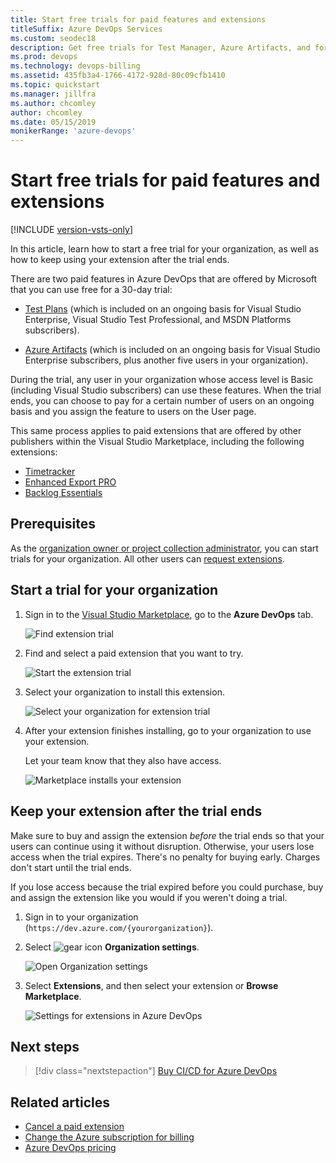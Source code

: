 ```yaml
---
title: Start free trials for paid features and extensions
titleSuffix: Azure DevOps Services
ms.custom: seodec18
description: Get free trials for Test Manager, Azure Artifacts, and for Azure DevOps extensions offered by other publishers
ms.prod: devops
ms.technology: devops-billing
ms.assetid: 435fb3a4-1766-4172-928d-80c09cfb1410
ms.topic: quickstart
ms.manager: jillfra
ms.author: chcomley
author: chcomley
ms.date: 05/15/2019
monikerRange: 'azure-devops'
---
```


# Start free trials for paid features and extensions

[!INCLUDE [version-vsts-only](../../_shared/version-vsts-only.md)]

In this article, learn how to start a free trial for your organization, as well as how to keep using your extension after the trial ends.

There are two paid features in Azure DevOps that are offered by Microsoft that you can use free for a 30-day trial:

- [Test Plans](https://marketplace.visualstudio.com/items/ms.vss-testmanager-web) (which is included on an ongoing basis for Visual Studio Enterprise, Visual Studio Test Professional, and MSDN Platforms subscribers).

- [Azure Artifacts](https://marketplace.visualstudio.com/items?itemName=ms.feed) (which is included on an ongoing basis for Visual Studio Enterprise subscribers, plus another five users in your organization).

During the trial, any user in your organization whose access level is Basic (including Visual Studio subscribers) can use these features. When the trial ends, you can choose to pay for a certain number of users on an ongoing basis and you assign the feature to users on the User page.

This same process applies to paid extensions that are offered by other publishers within the Visual Studio Marketplace, including the following extensions:

- [Timetracker](https://marketplace.visualstudio.com/items?itemName=Berichthaus.TfsTimetracker)
- [Enhanced Export PRO](https://marketplace.visualstudio.com/items?itemName=mskold.mskold-PRO-EnhancedExport)
- [Backlog Essentials](https://marketplace.visualstudio.com/items?itemName=agile-extensions.backlog-essentials)

## Prerequisites

As the [organization owner or project collection administrator](billing-faq.md#find-owner), you can start trials for your organization.
All other users can [request extensions](../../marketplace/install-extension.md).

## Start a trial for your organization

1. Sign in to the [Visual Studio Marketplace](https://marketplace.visualstudio.com/azuredevops), go to the **Azure DevOps** tab.

    ![Find extension trial](../billing/_img/_shared/extensions-marketplace.png)

2. Find and select a paid extension that you want to try.

    ![Start the extension trial](_img/try-additional-features/mp-start-test-manager-trial.png)

3. Select your organization to install this extension.

    ![Select your organization for extension trial](_img/try-additional-features/select-organization.png)

4. After your extension finishes installing, go to your organization to use your extension.

    Let your team know that they also have access.

   ![Marketplace installs your extension](_img/try-additional-features/extension-installed.png)

<a name="after-trial"></a>

## Keep your extension after the trial ends

Make sure to buy and assign the extension *before* the trial ends so that your users can continue using it without disruption. Otherwise, your users lose access when the trial expires.
There's no penalty for buying early. Charges don't start until the trial ends.

If you lose access because the trial expired before you could purchase, buy and assign the extension like you would if you weren't doing a trial.

1. Sign in to your organization (```https://dev.azure.com/{yourorganization}```).

2. Select ![gear icon](../../_img/icons/gear-icon.png) **Organization settings**.

   ![Open Organization settings](../../_shared/_img/settings/open-admin-settings-vert.png)
3. Select **Extensions**, and then select your extension or **Browse Marketplace**.

   ![Settings for extensions in Azure DevOps](_img/try-additional-features/extensions-azure-devops-admin-settings.png)

## Next steps

> [!div class="nextstepaction"]
> [Buy CI/CD for Azure DevOps](buy-more-build-vs.md)

## Related articles

- [Cancel a paid extension](../../marketplace/uninstall-disable-extensions.md)
- [Change the Azure subscription for billing](change-azure-subscription.md)
- [Azure DevOps pricing](https://azure.microsoft.com/pricing/details/devops/azure-devops-services/)
